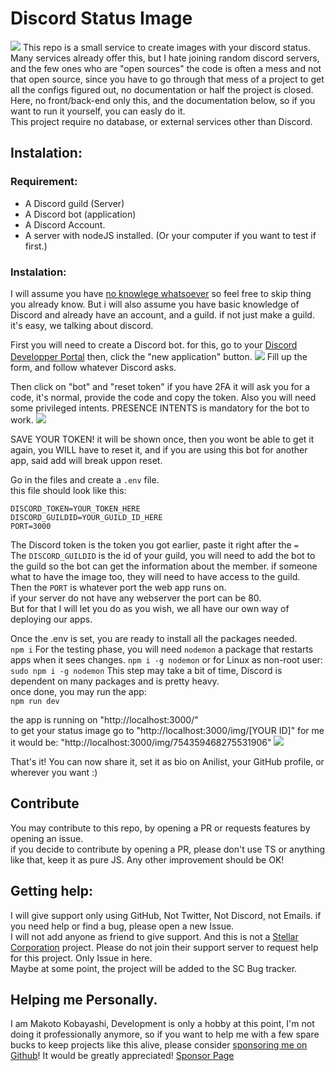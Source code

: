 # Discord Status Image  
![](https://discord-status.asthriona.com/img/754359468275531906)
This repo is a small service to create images with your discord status.  
Many services already offer this, but I hate joining random discord servers, and the few ones who are "open sources" the code is often a mess
and not that open source, since you have to go through that mess of a project to get all the configs figured out, no documentation or half the project is closed. 
Here, no front/back-end only this, and the documentation below, so if you want to run it yourself, you can easly do it.   
This project require no database, or external services other than Discord.  
  
## Instalation:
### Requirement: 
  - A Discord guild (Server)
  - A Discord bot (application)
  - A Discord Account.
  - A server with nodeJS installed. (Or your computer if you want to test if first.)

### Instalation: 
I will assume you have [no knowlege whatsoever](https://www.youtube.com/watch?v=fFcyqHzyhoQ) so feel free to skip thing you already know. But i will also assume you have 
basic knowledge of Discord and already have an account, and a guild. if not just make a guild. it's easy, we talking about discord. 

First you will need to create a Discord bot. for this, go to your [Discord Developper Portal](https://discord.com/developers/applications) then, click the "new application" button.
![](https://cdn.asthriona.com/i/2024/01/firefox_240131_0738AM28130.png)
Fill up the form, and follow whatever Discord asks.  
  
Then click on "bot" and "reset token" if you have 2FA it will ask you for a code, it's normal, provide the code and copy the token. 
Also you will need some privileged intents. 
PRESENCE INTENTS is mandatory for the bot to work.
![](https://cdn.asthriona.com/i/2024/01/firefox_240131_0745AM55280.png)  

SAVE YOUR TOKEN! it will be shown once, then you wont be able to get it again, you WILL have to reset it, and if you are using this bot for another app, said add will break uppon reset.  
  
Go in the files and create a `.env` file.  
this file should look like this: 
```
DISCORD_TOKEN=YOUR_TOKEN_HERE
DISCORD_GUILDID=YOUR_GUILD_ID_HERE
PORT=3000
```
The Discord token is the token you got earlier, paste it right after the `=`  
The `DISCORD_GUILDID` is the id of your guild, you will need to add the bot to the guild so the bot can get the information about the member.
if someone what to have the image too, they will need to have access to the guild.  
Then the `PORT` is whatever port the web app runs on.  
if your server do not have any webserver the port can be 80.  
But for that I will let you do as you wish, we all have our own way of deploying our apps. 

Once the .env is set, you are ready to install all the packages needed.  
`npm i`
For the testing phase, you will need `nodemon` a package that restarts apps when it sees changes.
`npm i -g nodemon`
or for Linux as non-root user: 
`sudo npm i -g nodemon`
This step may take a bit of time, Discord is dependent on many packages and is pretty heavy.  
once done, you may run the app:  
`npm run dev`

the app is running on "http://localhost:3000/"  
to get your status image go to "http://localhost:3000/img/[YOUR ID]"
for me it would be: "http://localhost:3000/img/754359468275531906" 
![](https://cdn.asthriona.com/i/2024/01/WindowsTerminal_240131_0752AM26864.png)

That's it! You can now share it, set it as bio on Anilist, your GitHub profile, or wherever you want :)

## Contribute
You may contribute to this repo, by opening a PR or requests features by opening an issue.  
if you decide to contribute by opening a PR, please don't use TS or anything like that, keep it as pure JS.
Any other improvement should be OK!  

## Getting help:
I will give support only using GitHub, Not Twitter, Not Discord, not Emails. 
if you need help or find a bug, please open a new Issue.  
I will not add anyone as friend to give support. And this is not a [Stellar Corporation](https://github.com/Yukiko-Dev-Team) project. 
Please do not join their support server to request help for this project. Only Issue in here.  
Maybe at some point, the project will be added to the SC Bug tracker.  
  
## Helping me Personally. 
I am Makoto Kobayashi, Development is only a hobby at this point, I'm not doing it professionally anymore, so if you want to help me with a few spare bucks to keep projects like this alive, 
please consider [sponsoring me on Github](https://github.com/sponsors/Asthriona)!
It would be greatly appreciated!
[Sponsor Page](https://github.com/sponsors/Asthriona)
